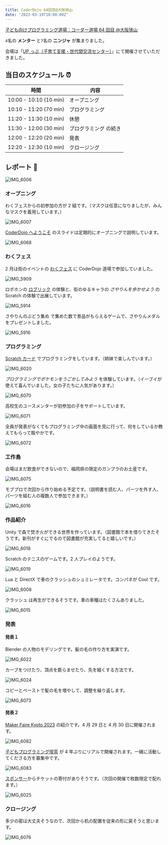 ```yaml
---
title: CoderDojo 64回目@大阪狭山
date: "2023-03-19T10:00:00Z"
---
```


[子ども向けプログラミング道場：コーダー道場 64 回目 @大阪狭山](https://coderdojo-osakasayama.doorkeeper.jp/events/150112)

`4`名の **メンター** と`7`名の **ニンジャ** が集まりました。

会場は「[UP っぷ（子育て支援・世代間交流センター）](http://www.city.osakasayama.osaka.jp/kosodate_kyoiku/kosodate/upp_kosodatesiensedaikankouryuusenta1/index.html)」にて開催させていただきました。

## 当日のスケジュール ⏰

| 時間                   | 内容                  |
| ---------------------- | --------------------- |
| 10:00 - 10:10 (10 min) | オープニング          |
| 10:10 - 11:20 (70 min) | プログラミング        |
| 11:20 - 11:30 (10 min) | 休憩                  |
| 11:30 - 12:00 (30 min) | プログラミング の続き |
| 12:00 - 12:20 (20 min) | 発表                  |
| 12:20 - 12:30 (10 min) | クロージング          |

## レポート 📝

![IMG_6006](./IMG_6006.jpg)

### オープニング

わくフェスからの初参加の方が 2 組です。（マスクは任意になりましたが、みんなマスクを着用しています。）

![IMG_6007](./IMG_6007.jpg)

[CoderDojo へようこそ](https://coderdojo.jp/) のスライドは定期的にオープニングで説明しています。

![IMG_6068](./IMG_6068.jpg)

### わくフェス

2 月は街のイベントの [わくフェス](https://osayama.com/event/56542) に CoderDojo 道場で参加していました。

![IMG_5909](./IMG_5909.jpeg)

ロボホンの [ロブリック](https://robohon.com/apps/robrick.php) の体験と、街のゆるキャラの _さやりんを歩かせよう_ の Scratch の体験で出展しています。

![IMG_5914](./IMG_5914.jpeg)

さやりんのぶどう集め で集めた数で景品がもらえるゲームで、さやりんメダルをプレゼントしました。

![IMG_5916](./IMG_5916.jpeg)

### プログラミング

[Scratch カード](https://resources.scratch.mit.edu/www/cards/ja/scratch-cards-all.pdf) でプログラミングをしています。（姉妹で楽しんでいます。）

![IMG_6020](./IMG_6020.jpg)

_プログラミングでポケモンをうごかしてみよう_ を体験しています。（イーブイが使えて喜んでいました。女の子たちに人気があります。）

![IMG_6070](./IMG_6070.jpg)

高校生のユースメンターが初参加の子をサポートしています。

![IMG_6071](./IMG_6071.jpg)

全員が発表がなくてもプログラミング中の画面を見に行って、何をしているか教えてもらって賑やかです。

![IMG_6072](./IMG_6072.jpg)

### 工作島

会場はまだ飲食ができないので、福岡県の限定のガンプラのお土産です。

![IMG_6075](./IMG_6075.jpg)

モブプロで次回から作り始める予定です。（説明書を読む人、パーツを外す人、パーツを組む人の複数人で参加できます。）

![IMG_6016](./IMG_6016.jpg)

### 作品紹介

Unity で森で焚き火ができる世界を作っています。（図書館で本を借りてきたそうです。新刊がすぐにでるので図書館が充実してると嬉しいです。）

![IMG_6018](./IMG_6018.jpg)

Scratch のテニスのゲームです。2 人プレイのようです。

![IMG_6019](./IMG_6019.jpg)

Lua と DirectX で車のクラッシュのシュミレータです。コンパネが Cool です。

![IMG_6008](./IMG_6008.jpg)

クラッシュ は再生ができるそうです。車の車種はたくさんありました。

![IMG_6015](./IMG_6015.jpg)

### 発表

#### 発表１

Blender の人物のモデリングです。髪の毛の作り方を実演です。

![IMG_6022](./IMG_6022.jpg)

カーブをつけたり、頂点を膨らませたり、先を細くする方法です。

![IMG_6024](./IMG_6024.jpg)

コピーとペーストで髪の毛を増やして、調整を繰り返します。

![IMG_6073](./IMG_6073.jpg)

#### 発表２

[Maker Faire Kyoto 2023](https://makezine.jp/event/mfk2023/) の紹介です。4 月 29 日と 4 月 30 日に開催されます。

![IMG_6082](./IMG_6082.jpg)

[子どもプログラミング喫茶](https://pgmsaloon4kids.github.io/) が 4 年ぶりにリアルで開催されます。一緒に活動してくださる方を募集中です。

![IMG_6083](./IMG_6083.jpg)

[スポンサー](https://makezine.jp/event/mfk2023/sponsors/#BouqueTecCorporation)からチケットの寄付がありそうです。（次回の開催で枚数限定で配れます。）

![IMG_6025](./IMG_6025.jpg)

### クロージング

多少の密は大丈夫そうなので、次回から机の配置を従来の形に戻そうと思います。

![IMG_6076](./IMG_6076.jpg)
